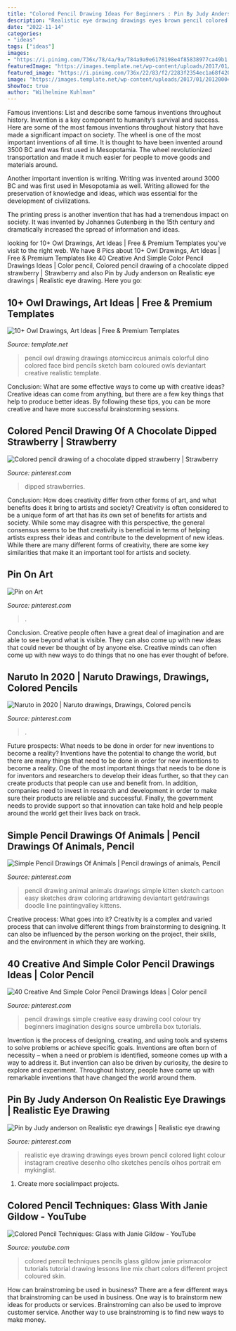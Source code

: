 ```yaml
---
title: "Colored Pencil Drawing Ideas For Beginners : Pin By Judy Anderson On Realistic Eye Drawings"
description: "Realistic eye drawing drawings eyes brown pencil colored light colour instagram creative desenho olho sketches pencils olhos portrait em mykinglist"
date: "2022-11-14"
categories:
- "ideas"
tags: ["ideas"]
images:
- "https://i.pinimg.com/736x/78/4a/9a/784a9a9e6178198e4f85838977ca49b1.jpg"
featuredImage: "https://images.template.net/wp-content/uploads/2017/01/20120004/Owl-Face-Drawing.jpg"
featured_image: "https://i.pinimg.com/736x/22/83/f2/2283f2354ec1a68f420362ed7288e79d.jpg"
image: "https://images.template.net/wp-content/uploads/2017/01/20120004/Owl-Face-Drawing.jpg"
ShowToc: true
author: "Wilhelmine Kuhlman"
---
```



Famous inventions: List and describe some famous inventions throughout history.
Invention is a key component to humanity’s survival and success. Here are some of the most famous inventions throughout history that have made a significant impact on society.
The wheel is one of the most important inventions of all time. It is thought to have been invented around 3500 BC and was first used in Mesopotamia. The wheel revolutionized transportation and made it much easier for people to move goods and materials around.

Another important invention is writing. Writing was invented around 3000 BC and was first used in Mesopotamia as well. Writing allowed for the preservation of knowledge and ideas, which was essential for the development of civilizations.

The printing press is another invention that has had a tremendous impact on society. It was invented by Johannes Gutenberg in the 15th century and dramatically increased the spread of information and ideas.

	

		
looking for 10+ Owl Drawings, Art Ideas | Free &amp; Premium Templates you've visit to the right web. We have 8 Pics about 10+ Owl Drawings, Art Ideas | Free &amp; Premium Templates like 40 Creative And Simple Color Pencil Drawings Ideas | Color pencil, Colored pencil drawing of a chocolate dipped strawberry | Strawberry and also Pin by Judy anderson on Realistic eye drawings | Realistic eye drawing. Here you go:
		
    
## 10+ Owl Drawings, Art Ideas | Free &amp; Premium Templates

<img loading=lazy src="https://images.template.net/wp-content/uploads/2017/01/20120004/Owl-Face-Drawing.jpg" onerror="this.onerror=null;this.src='https://tse2.mm.bing.net/th?id=OIP.F7iO5nhvyjEwqGyqrMsfnQHaFN&amp;pid=15.1';" alt="10+ Owl Drawings, Art Ideas | Free &amp; Premium Templates">

_Source: template.net_

>pencil owl drawing drawings atomiccircus animals colorful dino colored face bird pencils sketch barn coloured owls deviantart creative realistic template. 

	

Conclusion: What are some effective ways to come up with creative ideas?
Creative ideas can come from anything, but there are a few key things that help to produce better ideas. By following these tips, you can be more creative and have more successful brainstorming sessions.

    
## Colored Pencil Drawing Of A Chocolate Dipped Strawberry | Strawberry

<img loading=lazy src="https://i.pinimg.com/736x/70/b0/30/70b0308c49371617076fbfc493b18ab8.jpg" onerror="this.onerror=null;this.src='https://tse4.mm.bing.net/th?id=OIP.4y51qvpTiAsEJ_yv74NduwHaHa&amp;pid=15.1';" alt="Colored pencil drawing of a chocolate dipped strawberry | Strawberry">

_Source: pinterest.com_

>dipped strawberries. 

	

Conclusion: How does creativity differ from other forms of art, and what benefits does it bring to artists and society?
Creativity is often considered to be a unique form of art that has its own set of benefits for artists and society. While some may disagree with this perspective, the general consensus seems to be that creativity is beneficial in terms of helping artists express their ideas and contribute to the development of new ideas. While there are many different forms of creativity, there are some key similarities that make it an important tool for artists and society.

    
## Pin On Art

<img loading=lazy src="https://i.pinimg.com/736x/22/83/f2/2283f2354ec1a68f420362ed7288e79d.jpg" onerror="this.onerror=null;this.src='https://tse4.mm.bing.net/th?id=OIP.3gXgCEWLh7HlrW7EFsG4AQAAAA&amp;pid=15.1';" alt="Pin on Art">

_Source: pinterest.com_

>. 

	

Conclusion.
Creative people often have a great deal of imagination and are able to see beyond what is visible. They can also come up with new ideas that could never be thought of by anyone else. Creative minds can often come up with new ways to do things that no one has ever thought of before.

    
## Naruto In 2020 | Naruto Drawings, Drawings, Colored Pencils

<img loading=lazy src="https://i.pinimg.com/736x/f5/ad/72/f5ad7250861e301144ce22f222b87803.jpg" onerror="this.onerror=null;this.src='https://tse4.mm.bing.net/th?id=OIP.4dKgFti_cYaXaYnCj9mNiAHaJ3&amp;pid=15.1';" alt="Naruto in 2020 | Naruto drawings, Drawings, Colored pencils">

_Source: pinterest.com_

>. 

	

Future prospects: What needs to be done in order for new inventions to become a reality?
Inventions have the potential to change the world, but there are many things that need to be done in order for new inventions to become a reality. One of the most important things that needs to be done is for inventors and researchers to develop their ideas further, so that they can create products that people can use and benefit from. In addition, companies need to invest in research and development in order to make sure their products are reliable and successful. Finally, the government needs to provide support so that innovation can take hold and help people around the world get their lives back on track.

    
## Simple Pencil Drawings Of Animals | Pencil Drawings Of Animals, Pencil

<img loading=lazy src="https://i.pinimg.com/736x/aa/4a/e9/aa4ae923734db7d5edab9b3e7f34e615--pencil-drawings-of-animals-simple-pencil-drawings.jpg" onerror="this.onerror=null;this.src='https://tse4.mm.bing.net/th?id=OIP.H_Xu26K4VLTyznnUr1fG9gAAAA&amp;pid=15.1';" alt="Simple Pencil Drawings Of Animals | Pencil drawings of animals, Pencil">

_Source: pinterest.com_

>pencil drawing animal animals drawings simple kitten sketch cartoon easy sketches draw coloring artdrawing deviantart getdrawings doodle line paintingvalley kittens. 

	

Creative process: What goes into it?
Creativity is a complex and varied process that can involve different things from brainstorming to designing. It can also be influenced by the person working on the project, their skills, and the environment in which they are working.

    
## 40 Creative And Simple Color Pencil Drawings Ideas | Color Pencil

<img loading=lazy src="https://i.pinimg.com/736x/6e/87/3a/6e873a4f4e9aa1c52dba8cd14e1b4ca9.jpg" onerror="this.onerror=null;this.src='https://tse2.mm.bing.net/th?id=OIP.bBNK8hBEWPelcNydVXLYgwHaJ4&amp;pid=15.1';" alt="40 Creative And Simple Color Pencil Drawings Ideas | Color pencil">

_Source: pinterest.com_

>pencil drawings simple creative easy drawing cool colour try beginners imagination designs source umbrella box tutorials. 

	

Invention is the process of designing, creating, and using tools and systems to solve problems or achieve specific goals. Inventions are often born of necessity – when a need or problem is identified, someone comes up with a way to address it. But invention can also be driven by curiosity, the desire to explore and experiment. Throughout history, people have come up with remarkable inventions that have changed the world around them.

    
## Pin By Judy Anderson On Realistic Eye Drawings | Realistic Eye Drawing

<img loading=lazy src="https://i.pinimg.com/736x/78/4a/9a/784a9a9e6178198e4f85838977ca49b1.jpg" onerror="this.onerror=null;this.src='https://tse3.mm.bing.net/th?id=OIP.78wwvJgG-Dfw5CCWU8b01QHaH2&amp;pid=15.1';" alt="Pin by Judy anderson on Realistic eye drawings | Realistic eye drawing">

_Source: pinterest.com_

>realistic eye drawing drawings eyes brown pencil colored light colour instagram creative desenho olho sketches pencils olhos portrait em mykinglist. 

	

1. Create more socialimpact projects.

    
## Colored Pencil Techniques: Glass With Janie Gildow - YouTube

<img loading=lazy src="http://i.ytimg.com/vi/AxZ0vZDEuQg/maxresdefault.jpg" onerror="this.onerror=null;this.src='https://tse1.mm.bing.net/th?id=OIP.CWrhQQFEn6QsKgXpoUkjQgHaEK&amp;pid=15.1';" alt="Colored Pencil Techniques: Glass with Janie Gildow - YouTube">

_Source: youtube.com_

>colored pencil techniques pencils glass gildow janie prismacolor tutorials tutorial drawing lessons line mix chart colors different project coloured skin. 

	

How can brainstroming be used in business?
There are a few different ways that brainstroming can be used in business. One way is to brainstorm new ideas for products or services. Brainstroming can also be used to improve customer service. Another way to use brainstroming is to find new ways to make money.

